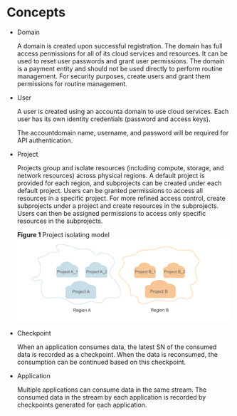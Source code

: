 # Concepts<a name="dis_02_0515"></a>

-   Domain

    A domain is created upon successful registration. The domain has full access permissions for all of its cloud services and resources. It can be used to reset user passwords and grant user permissions. The domain is a payment entity and should not be used directly to perform routine management. For security purposes, create users and grant them permissions for routine management.

-   User

    A user is created using an accounta domain to use cloud services. Each user has its own identity credentials \(password and access keys\).

    The accountdomain name, username, and password will be required for API authentication.

-   Project

    Projects group and isolate resources \(including compute, storage, and network resources\) across physical regions. A default project is provided for each region, and subprojects can be created under each default project. Users can be granted permissions to access all resources in a specific project. For more refined access control, create subprojects under a project and create resources in the subprojects. Users can then be assigned permissions to access only specific resources in the subprojects.

    **Figure  1**  Project isolating model<a name="en-us_topic_0169294976_fig1189614168311"></a>  
    ![](figures/project-isolating-model.gif "project-isolating-model")

-   Checkpoint

    When an application consumes data, the latest SN of the consumed data is recorded as a checkpoint. When the data is reconsumed, the consumption can be continued based on this checkpoint.

-   Application

    Multiple applications can consume data in the same stream. The consumed data in the stream by each application is recorded by checkpoints generated for each application.



